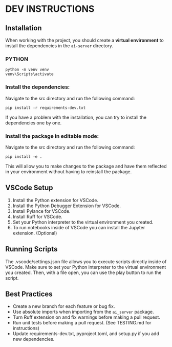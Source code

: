 # DEV INSTRUCTIONS

## Installation
When working with the project, you should create a **virtual environment** to install the dependencies in the `ai-server` directory. 

### PYTHON

```
python -m venv venv
venv\Scripts\activate
```

### Install the dependencies:

Navigate to the src directory and run the following command:
```
pip install -r requirements-dev.txt
```
If you have a problem with the installation, you can try to install the dependencies one by one.

### Install the package in editable mode:

Navigate to the src directory and run the following command:
```
pip install -e .
```
This will allow you to make changes to the package and have them reflected in your environment without having to reinstall the package.

## VSCode Setup

1. Install the Python extension for VSCode.
2. Install the Python Debugger Extension for VSCode.
3. Install Pylance for VSCode.
4. Install Ruff for VSCode.
5. Set your Python interpreter to the virtual environment you created.
6. To run notebooks inside of VSCode you can install the Jupyter extension. (Optional)

## Running Scripts

The .vscode/settings.json file allows you to execute scripts directly inside of VSCode. Make sure to set your Python interpreter to the virtual environment you created. Then, with a file open, you can use the play button to run the script.

## Best Practices
- Create a new branch for each feature or bug fix.
- Use absolute imports when importing from the `ai_server` package.
- Turn Ruff extension on and fix warnings before making a pull request.
- Run unit tests before making a pull request. (See TESTING.md for instructions)
- Update requirements-dev.txt, pyproject.toml, and setup.py if you add new dependencies.



